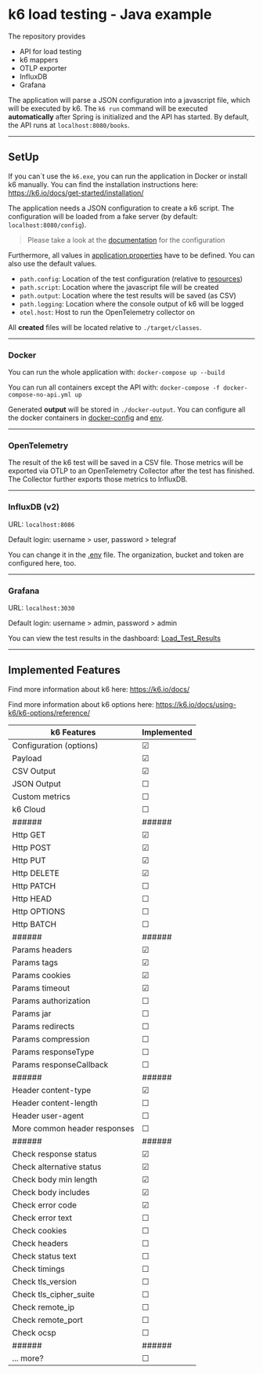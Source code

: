 # k6 load testing  - Java example

The repository provides 
- API for load testing
- k6 mappers
- OTLP exporter
- InfluxDB
- Grafana

The application will parse a JSON configuration into a javascript 
file, which will be executed by k6. The `k6 run` command will be executed
**automatically** after Spring is initialized and the API has started.
By default, the API runs at `localhost:8080/books`.

---
## SetUp

If you can´t use the `k6.exe`, you can run the application in Docker or install k6 manually.
You can find the installation instructions here: https://k6.io/docs/get-started/installation/

The application needs a JSON configuration to create a k6 script.
The configuration will be loaded from a fake server (by default: `localhost:8080/config`).

> Please take a look at the [documentation](docu/TestConfiguration.md) for the configuration


Furthermore, all values in [application.properties](src/main/resources/application.properties) have to be defined. 
You can also use the default values.

- `path.config`: Location of the test configuration (relative to [resources](src/main/resources))
- `path.script`: Location where the javascript file will be created
- `path.output`: Location where the test results will be saved (as CSV)
- `path.logging`: Location where the console output of k6 will be logged
- `otel.host`: Host to run the OpenTelemetry collector on

All **created** files will be located relative to `./target/classes`.

---
### Docker

You can run the whole application with: `docker-compose up --build`

You can run all containers except the API with: `docker-compose -f docker-compose-no-api.yml up`

Generated **output** will be stored in `./docker-output`. 
You can configure all the docker containers in [docker-config](docker-config) and [env](env).

---
### OpenTelemetry

The result of the k6 test will be saved in a CSV file. Those metrics will be exported via OTLP
to an OpenTelemetry Collector after the test has finished. 
The Collector further exports those metrics to InfluxDB.

---
### InfluxDB (v2)

URL: `localhost:8086`

Default login: username > user,  password > telegraf


You can change it in the [.env](env/.env) file.
The organization, bucket and token are configured here, too.

---
### Grafana

URL: `localhost:3030`

Default login: username > admin, password > admin

You can view the test results in the dashboard: [Load_Test_Results](docker-config/grafana/my-dashboards/Load_Test_Results.json)

---
## Implemented Features

Find more information about k6 here: https://k6.io/docs/

Find more information about k6 options here: https://k6.io/docs/using-k6/k6-options/reference/


| k6 Features                  | Implemented |
|------------------------------|-------------|
| Configuration (options)      | &#9745;     |
| Payload                      | &#9745;     |
| CSV Output                   | &#9745;     |
| JSON Output                  | &#9744;     |
| Custom metrics               | &#9744;     |
| k6 Cloud                     | &#9744;     |
| ######                       | ######      |
| Http GET                     | &#9745;     |
| Http POST                    | &#9745;     |
| Http PUT                     | &#9745;     |
| Http DELETE                  | &#9745;     |
| Http PATCH                   | &#9744;     |
| Http HEAD                    | &#9744;     |
| Http OPTIONS                 | &#9744;     |
| Http BATCH                   | &#9744;     |
| ######                       | ######      |
| Params headers               | &#9745;     |
| Params tags                  | &#9745;     |
| Params cookies               | &#9745;     |
| Params timeout               | &#9745;     |
| Params authorization         | &#9744;     |
| Params jar                   | &#9744;     |
| Params redirects             | &#9744;     |
| Params compression           | &#9744;     |
| Params responseType          | &#9744;     |
| Params responseCallback      | &#9744;     |
| ######                       | ######      |
| Header content-type          | &#9745;     |
| Header content-length        | &#9744;     |
| Header user-agent            | &#9744;     |
| More common header responses | &#9744;     |
| ######                       | ######      |
| Check response status        | &#9745;     |
| Check alternative status     | &#9745;     |
| Check body min length        | &#9745;     |
| Check body includes          | &#9745;     |
| Check error code             | &#9745;     |
| Check error text             | &#9744;     |
| Check cookies                | &#9744;     |
| Check headers                | &#9744;     |
| Check status text            | &#9744;     |
| Check timings                | &#9744;     |
| Check tls_version            | &#9744;     |
| Check tls_cipher_suite       | &#9744;     |
| Check remote_ip              | &#9744;     |
| Check remote_port            | &#9744;     |
| Check ocsp                   | &#9744;     |
| ######                       | ######      |
| ... more?                    | &#9744;     |
